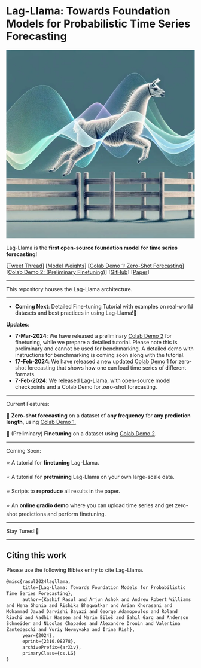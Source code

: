 # Lag-Llama: Towards Foundation Models for Probabilistic Time Series Forecasting

![lag-llama-architecture](images/lagllama.webp)

Lag-Llama is the <b>first open-source foundation model for time series forecasting</b>!

[[Tweet Thread](https://twitter.com/arjunashok37/status/1755261111233114165)] [[Model Weights](https://huggingface.co/time-series-foundation-models/Lag-Llama)] [[Colab Demo 1: Zero-Shot Forecasting](https://colab.research.google.com/drive/1XxrLW9VGPlZDw3efTvUi0hQimgJOwQG6?usp=sharing)] [[Colab Demo 2: (Preliminary Finetuning)](https://colab.research.google.com/drive/1uvTmh-pe1zO5TeaaRVDdoEWJ5dFDI-pA?usp=sharing)] [[GitHub](https://github.com/time-series-foundation-models/lag-llama)] [[Paper](https://arxiv.org/abs/2310.08278)]

____
This repository houses the Lag-Llama architecture.

____

* **Coming Next**: Detailed Fine-tuning Tutorial with examples on real-world datasets and best practices in using Lag-Llama!🚀  

<b>Updates</b>:

* **7-Mar-2024**: We have released a preliminary [Colab Demo 2](https://colab.research.google.com/drive/1uvTmh-pe1zO5TeaaRVDdoEWJ5dFDI-pA?usp=sharing) for finetuning, while we prepare a detailed tutorial. Please note this is preliminary and cannot be used for benchmarking. A detailed demo with instructions for benchmarking is coming soon along with the tutorial. 
* **17-Feb-2024**: We have released a new updated [Colab Demo 1](https://colab.research.google.com/drive/1XxrLW9VGPlZDw3efTvUi0hQimgJOwQG6?usp=sharing) for zero-shot forecasting that shows how one can load time series of different formats.
* **7-Feb-2024**: We released Lag-Llama, with open-source model checkpoints and a Colab Demo for zero-shot forecasting.

____

Current Features:

💫 <b>Zero-shot forecasting</b> on a dataset of <b>any frequency</b> for <b>any prediction length</b>, using <a href="https://colab.research.google.com/drive/1XxrLW9VGPlZDw3efTvUi0hQimgJOwQG6?usp=sharing" target="_blank">Colab Demo 1.</a><br/>

💫 (Preliminary) <b>Finetuning</b> on a dataset using [Colab Demo 2](https://colab.research.google.com/drive/1uvTmh-pe1zO5TeaaRVDdoEWJ5dFDI-pA?usp=sharing).

____

Coming Soon:

⭐ A tutorial for <b>finetuning</b> Lag-Llama.

⭐ A tutorial for <b>pretraining</b> Lag-Llama on your own large-scale data.

⭐ Scripts to <b>reproduce</b> all results in the paper.

⭐ An <b>online gradio demo</b> where you can upload time series and get zero-shot predictions and perform finetuning.

____

Stay Tuned!🦙

____

## Citing this work

Please use the following Bibtex entry to cite Lag-Llama.

```
@misc{rasul2024lagllama,
      title={Lag-Llama: Towards Foundation Models for Probabilistic Time Series Forecasting}, 
      author={Kashif Rasul and Arjun Ashok and Andrew Robert Williams and Hena Ghonia and Rishika Bhagwatkar and Arian Khorasani and Mohammad Javad Darvishi Bayazi and George Adamopoulos and Roland Riachi and Nadhir Hassen and Marin Biloš and Sahil Garg and Anderson Schneider and Nicolas Chapados and Alexandre Drouin and Valentina Zantedeschi and Yuriy Nevmyvaka and Irina Rish},
      year={2024},
      eprint={2310.08278},
      archivePrefix={arXiv},
      primaryClass={cs.LG}
}
```





